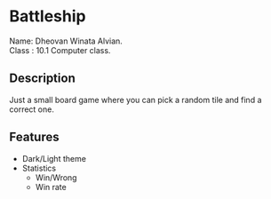 # Battleship
Name: Dheovan Winata Alvian.</br>Class : 10.1 Computer class.

## Description
Just a small board game where you can pick a random tile and find a correct one.

## Features
* Dark/Light theme
* Statistics
  * Win/Wrong 
  * Win rate
